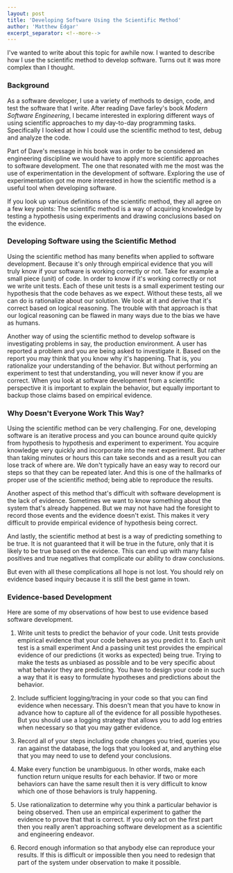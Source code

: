 ```yaml
---
layout: post
title: 'Developing Software Using the Scientific Method'
author: 'Matthew Edgar'
excerpt_separator: <!--more-->
---
```

 
I've wanted to write about this topic for awhile now. I wanted to describe how I use the scientific method to develop software. Turns out it was more complex than I thought.
<!--more-->

### Background

As a software developer, I use a variety of methods to design, code, and test the software that I write. After reading Dave farley's book _Modern Software Engineering_, I became interested in exploring different ways of using scientific approaches to my day-to-day programming tasks. Specifically I looked at how I could use the scientific method to test, debug and analyze the code. 

Part of Dave's message in his book was in order to be considered an engineering discipline we would have to apply more scientific approaches to software development. The one that resonated with me the most was the use of experimentation in the development of software. Exploring the use of experimentation got me more interested in how the scientific method is a useful tool when developing software. 

If you look up various definitions of the scientific method, they all agree on a few key points: The scientific method is a way of acquiring knowledge by testing a hypothesis using experiments and drawing conclusions based on the evidence.

### Developing Software using the Scientific Method

Using the scientific method has many benefits when applied to software development. Because it's only through empirical evidence that you will truly know if your software is working correctly or not. Take for example a small piece (unit) of code. In order to know if it's working correctly or not we write unit tests. Each of these unit tests is a small experiment testing our hypothesis that the code behaves as we expect. Without these tests, all we can do is rationalize about our solution. We look at it and derive that it's correct based on logical reasoning. The trouble with that approach is that our logical reasoning can be flawed in many ways due to the bias we have as humans. 

Another way of using the scientific method to develop software is investigating problems in say, the production environment. A user has reported a problem and you are being asked to investigate it. Based on the report you may think that you know why it's happening. That is, you rationalize your understanding of the behavior. But without performing an experiment to test that understanding, you will never know if you are correct. When you look at software development from a scientific perspective it is important to explain the behavior, but equally important to backup those claims based on empirical evidence.

### Why Doesn't Everyone Work This Way?

Using the scientific method can be very challenging. For one, developing software is an iterative process and you can bounce around quite quickly from hypothesis to hypothesis and experiment to experiment. You acquire knowledge very quickly and incorporate into the next experiment. But rather than taking minutes or hours this can take seconds and as a result you can lose track of where are. We don't typically have an easy way to record our steps so that they can be repeated later. And this is one of the hallmarks of proper use of the scientific method; being able to reproduce the results.

Another aspect of this method that's difficult with software development is the lack of evidence. Sometimes we want to know something about the system that's already happened. But we may not have had the foresight to record those events and the evidence doesn't exist. This makes it very difficult to provide empirical evidence of hypothesis being correct.

And lastly, the scientific method at best is a way of predicting something to be true. It is not guaranteed that it will be true in the future, only that it is likely to be true based on the evidence. This can end up with many false positives and true negatives that complicate our ability to draw conclusions.

But even with all these complications all hope is not lost. You should rely on evidence based inquiry because it is still the best game in town. 

### Evidence-based Development

Here are some of my observations of how best to use evidence based software development.

1. Write unit tests to predict the behavior of your code. Unit tests provide empirical evidence that your code behaves as you predict it to. Each unit test is a small experiment And a passing unit test provides the empirical evidence of our predictions (it works as expected) being true. Trying to make the tests as unbiased as possible and to be very specific about what behavior they are predicting. You have to design your code in such a way that it is easy to formulate hypotheses and predictions about the behavior.

1. Include sufficient logging/tracing in your code so that you can find evidence when necessary. This doesn't mean that you have to know in advance how to capture all of the evidence for all possible hypotheses. But you should use a logging strategy that allows you to add log entries when necessary so that you may gather evidence.

1. Record all of your steps including code changes you tried, queries you ran against the database, the logs that you looked at, and anything else that you may need to use to defend your conclusions.

1. Make every function be unambiguous. In other words, make each function return unique results for each behavior. If two or more behaviors can have the same result then it is very difficult to know which one of those behaviors is truly happening.

1. Use rationalization to determine why you think a particular behavior is being observed. Then use an empirical experiment to gather the evidence to prove that that is correct. If you only act on the first part then you really aren't approaching software development as a scientific and engineering endeavor.

1. Record enough information so that anybody else can reproduce your results. If this is difficult or impossible then you need to redesign that part of the system under observation to make it possible.
